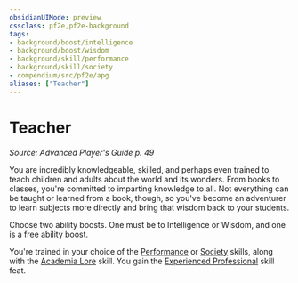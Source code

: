 ```yaml
---
obsidianUIMode: preview
cssclass: pf2e,pf2e-background
tags:
- background/boost/intelligence
- background/boost/wisdom
- background/skill/performance
- background/skill/society
- compendium/src/pf2e/apg
aliases: ["Teacher"]
---
```

# Teacher
*Source: Advanced Player's Guide p. 49*  

You are incredibly knowledgeable, skilled, and perhaps even trained to teach children and adults about the world and its wonders. From books to classes, you're committed to imparting knowledge to all. Not everything can be taught or learned from a book, though, so you've become an adventurer to learn subjects more directly and bring that wisdom back to your students.

Choose two ability boosts. One must be to Intelligence or Wisdom, and one is a free ability boost.

You're trained in your choice of the [Performance](skills.md#Performance) or [Society](skills.md#Society) skills, along with the [Academia Lore](skills.md#Lore) skill. You gain the [Experienced Professional](experienced-professional.md) skill feat.